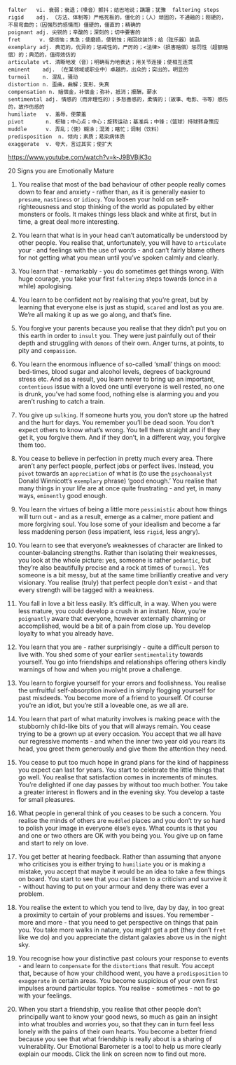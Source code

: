 ```
falter   vi. 衰弱；衰退；（嗓音）颤抖；结巴地说；蹒跚；犹豫  faltering steps
rigid    adj. （方法、体制等）严格死板的，僵化的；（人）顽固的，不通融的；刚硬的，不易弯曲的；（因强烈的感情而）僵硬的，僵直的；精确的
poignant adj. 尖锐的；辛酸的；深刻的；切中要害的
fret      v. 使烦恼；焦急；使磨损，使销蚀；用回纹装饰；给（弦乐器）装品
exemplary adj. 典范的，优异的；惩戒性的，严厉的；<法律>（损害赔偿）惩罚性（超额赔偿）的；典范的，值得效仿的
articulate vt. 清晰地发（音）；明确有力地表达；用关节连接；使相互连贯
eminent    adj. （在某领域或职业中）卓越的，出众的；突出的，明显的
turmoil    n. 混乱，骚动
distortion n. 歪曲，曲解；变形，失真
compensation n. 赔偿金，补偿金；弥补，抵消；报酬，薪水
sentimental adj. 情感的（而非理性的）；多愁善感的，柔情的；（故事、电影、书等）感伤的，故作伤感的
humiliate   v. 羞辱，使蒙羞
pivot       n. 枢轴；中心点；中心；旋转运动；基准兵；中锋；（篮球）持球转身策应
muddle      v. 弄乱；（使）糊涂；混淆；瞎忙；调制（饮料）
predisposition  n. 倾向；素质；易染病体质
exaggerate  v. 夸大，言过其实；使扩大
```
https://www.youtube.com/watch?v=k-J9BVBjK3o

20 Signs you are Emotionally Mature 

1. You realise that most of the bad behaviour of other people really comes down to fear and anxiety - rather than, as it is generally easier to `presume`, `nastiness` or `idiocy`. You loosen your hold on self-righteousness and stop thinking of the world as populated by either monsters or fools. It makes things less black and white at first, but in time, a great deal more interesting. 

2. You learn that what is in your head can’t automatically be understood by other people. You realise that, unfortunately, you will have to `articulate` your · and feelings with the use of words - and can’t fairly blame others for not getting what you mean until you’ve spoken calmly and clearly. 

3. You learn that - remarkably - you do sometimes get things wrong. With huge courage, you take your first `faltering` steps towards (once in a while) apologising. 

4. You learn to be confident not by realising that you’re great, but by learning that everyone else is just as stupid, `scared` and lost as you are. We’re all making it up as we go along, and that’s fine. 

5. You forgive your parents because you realise that they didn’t put you on this earth in order to `insult` you. They were just painfully out of their depth and struggling with `demons` of their own. Anger turns, at points, to pity and `compassion`. 

6. You learn the enormous influence of so-called ‘small’ things on mood: bed-times, blood sugar and alcohol levels, degrees of background stress etc. And as a result, you learn never to bring up an important, `contentious` issue with a loved one until everyone is well rested, no one is drunk, you’ve had some food, nothing else is alarming you and you aren’t rushing to catch a train. 

7. You give up `sulking`. If someone hurts you, you don’t store up the hatred and the hurt for days. You remember you’ll be dead soon. You don’t expect others to know what’s wrong. You tell them straight and if they get it, you forgive them. And if they don’t, in a different way, you forgive them too. 

8. You cease to believe in perfection in pretty much every area. There aren’t any perfect people, perfect jobs or perfect lives. Instead, you `pivot` towards an `appreciation` of what is (to use the `psychoanalyst` Donald Winnicott’s `exemplary` phrase) ‘good enough.’ You realise that many things in your life are at once quite frustrating - and yet, in many ways, `eminently` good enough. 

9. You learn the virtues of being a little more `pessimistic` about how things will turn out - and as a result, emerge as a calmer, more patient and more forgiving soul. You lose some of your idealism and become a far less maddening person (less impatient, less `rigid`, less angry). 

10. You learn to see that everyone’s weaknesses of character are linked to counter-balancing strengths. Rather than isolating their weaknesses, you look at the whole picture: yes, someone is rather `pedantic`, but they’re also beautifully precise and a rock at times of `turmoil`. Yes someone is a bit messy, but at the same time brilliantly creative and very visionary. You realise (truly) that perfect people don’t exist - and that every strength will be tagged with a weakness. 

11. You fall in love a bit less easily. It’s difficult, in a way. When you were less mature, you could develop a crush in an instant. Now, you’re `poignantly` aware that everyone, however externally charming or accomplished, would be a bit of a pain from close up. You develop loyalty to what you already have. 

12. You learn that you are - rather surprisingly - quite a difficult person to live with. You shed some of your earlier `sentimentality` towards yourself. You go into friendships and relationships offering others kindly warnings of how and when you might prove a challenge. 

13. You learn to forgive yourself for your errors and foolishness. You realise the unfruitful self-absorption involved in simply flogging yourself for past misdeeds. You become more of a friend to yourself. Of course you’re an idiot, but you’re still a loveable one, as we all are. 

14. You learn that part of what maturity involves is making peace with the stubbornly child-like bits of you that will always remain. You cease trying to be a grown up at every occasion. You accept that we all have our regressive moments - and when the inner two year old you rears its head, you greet them generously and give them the attention they need. 

15. You cease to put too much hope in grand plans for the kind of happiness you expect can last for years. You start to celebrate the little things that go well. You realise that satisfaction comes in increments of minutes. You’re delighted if one day passes by without too much bother. You take a greater interest in flowers and in the evening sky. You develop a taste for small pleasures. 

16. What people in general think of you ceases to be such a concern. You realise the minds of others are `muddled` places and you don’t try so hard to polish your image in everyone else’s eyes. What counts is that you and one or two others are OK with you being you. You give up on fame and start to rely on love. 

17. You get better at hearing feedback. Rather than assuming that anyone who criticises you is either trying to `humiliate` you or is making a mistake, you accept that maybe it would be an idea to take a few things on board. You start to see that you can listen to a criticism and survive it - without having to put on your armour and deny there was ever a problem. 

18. You realise the extent to which you tend to live, day by day, in too great a proximity to certain of your problems and issues. You remember - more and more - that you need to get perspective on things that pain you. You take more walks in nature, you might get a pet (they don’t `fret` like we do) and you appreciate the distant galaxies above us in the night sky. 

19. You recognise how your distinctive past colours your response to events - and learn to `compensate` for the `distortions` that result. You accept that, because of how your childhood went, you have a `predisposition` to `exaggerate` in certain areas. You become suspicious of your own first impulses around particular topics. You realise - sometimes - not to go with your feelings. 

20. When you start a friendship, you realise that other people don’t principally want to know your good news, so much as gain an insight into what troubles and worries you, so that they can in turn feel less lonely with the pains of their own hearts. You become a better friend because you see that what friendship is really about is a sharing of vulnerability. Our Emotional Barometer is a tool to help us more clearly explain our moods. Click the link on screen now to find out more. 